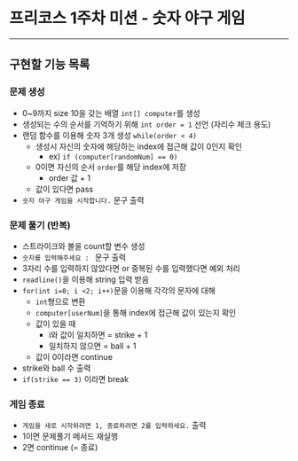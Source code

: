 # 프리코스 1주차 미션 - 숫자 야구 게임

---

## 구현할 기능 목록

### 문제 생성

- 0~9까지 size 10을 갖는 배열 `int[] computer`를 생성
- 생성되는 수의 순서를 기억하기 위해 `int order = 1` 선언 (자리수 체크 용도)
- 랜덤 함수를 이용해 숫자 3개 생성 `while(order < 4)`
    - 생성시 자신의 숫자에 해당하는 index에 접근해 값이 0인지 확인
        - ex) `if (computer[randomNum] == 0)`
    - 0이면 자신의 순서 `order`를 해당 index에 저장
        - order 값 + 1
    - 값이 있다면 pass
- `숫자 야구 게임을 시작합니다.` 문구 출력

### 문제 풀기 (반복)

- 스트라이크와 볼을 count할 변수 생성
- `숫자를 입력해주세요 : ` 문구 출력
- 3자리 수를 입력하지 않았다면 or 중복된 수를 입력했다면 예외 처리
- `readline()`을 이용해 string 입력 받음
- `for(int i=0; i <2; i++)`문을 이용해 각각의 문자에 대해
    - `int`형으로 변환
    - `computer[userNum]`을 통해 index에 접근해 값이 있는지 확인
    - 값이 있을 때
        - i와 값이 일치하면 = strike + 1
        - 일치하지 않으면 = ball + 1
    - 값이 0이라면 continue
- strike와 ball 수 출력
- `if(strike == 3)` 이라면 break

### 게임 종료

- `게임을 새로 시작하려면 1, 종료하려면 2를 입력하세요.` 출력
- 1이면 문제풀기 메서드 재실행
- 2면 continue (= 종료)
